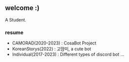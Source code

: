 ## welcome :)
A Student.

### resume
- CAMORAD(2020-2023) : CosaBot Project
- KoreanStorys(2022) : 고먐미, a cute bot
- Individual(2017-2023) : Different types of discord bot ...
